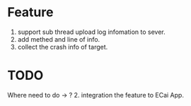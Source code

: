#  Feature

1. support sub thread upload log infomation to sever.
2. add methed and line of info.
3. collect the crash info of target.



# TODO




Where need to do -> ?
2. integration the feature to ECai App.



